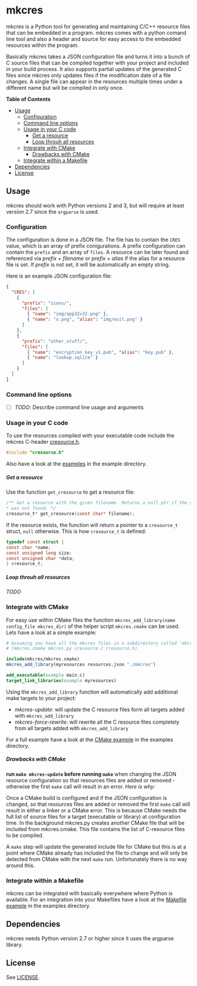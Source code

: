 mkcres
======

mkcres is a Python tool for generating and maintaining C/C++ resource 
files that can be embedded in a program. mkcres comes with a python comand 
line tool and also a header and source for easy access to the embedded 
resources within the program.

Basically mkcres takes a JSON configuration file and turns it into a bunch 
of C source files that can be compiled together with your project and 
included in your build process. It also supports partial updates of the 
generated C files since mkcres only updates files if the modification 
date of a file changes. A single file can appear in the resources multiple
times under a different name but will be compiled in only once.

**Table of Contents** 

- [Usage](#usage)
  - [Configuration](#configuration)
  - [Command line options](#command-line-options)
  - [Usage in your C code](#usage-in-your-c-code)
    - [Get a resource](#get-a-resource)
    - [Loop throuh all resources]("#loop-throuh-all-resources)
  - [Integrate with CMake](#integrate-with-cmake)
    - [Drawbacks with CMake](#drawbacks-with-cmake)
  - [Integrate within a Makefile](#integrate-within-a-makefile)
- [Dependencies](#dependencies)
- [License](#license)

Usage
-----
mkcres should work with Python versions 2 and 3, but will require at least 
version 2.7 since the `argparse` is used.

### Configuration

The configuration is done in a JSON file. The file has to contain the 
`CRES` value, which is an array of prefix conigurations. A prefix
configuration can contain the `prefix` and an array of `files`.
A resource can be later found and referenced via *prefix + filename* or
*prefix + alias* if the alias for a resource file is set.
If *prefix* is not set, it will be automatically an empty string.


Here is an example JSON configuration file:

``` json
{ 
  "CRES": [
    {
      "prefix": "icons/",
      "files": [
        { "name": "img/app32x32.png" },
        { "name": "x.png", "alias": "img/exit.png" }
      ]
    }, 
    {
      "prefix": "other_stuff/",
      "files": [
        { "name": "encryption_key_v1.pub", "alias": "key.pub" },
        { "name": "lookup.sqlite" }
      ]
    }
  ]
}
```

### Command line options

- [ ] *TODO*: Describe command line usage and arguments

### Usage in your C code

To use the resources compiled with your executable code include the 
mkcres C-header [cresource.h](cresource.h).
```c
#include "cresource.h"
```
Also have a look at the [examples](examples) in the example directory.

##### Get a resource

Use the function `get_cresource` to get a resource file:
```c
/** Get a resource with the given filename. Returns a null ptr if the resource
* was not found. */
cresource_t* get_cresource(const char* filename);
```
If the resource exists, the function will return a pointer to a `cresource_t`
struct, `null` otherwise. This is how `cresource_t` is defined:
```c
typedef const struct {
const char *name;
const unsigned long size;
const unsigned char *data;
} cresource_t;
```

##### Loop throuh all resources

*TODO*

### Integrate with CMake

For easy use within CMake files the function `mkcres_add_library(name config_file mkcres_dir)` 
of the helper script `mkcres.cmake` can be used.  Lets have a look at a simple example:

```CMake
# Assuming you have all the mkcres files in a subdirectory called 'mkcres'
# (mkcres.cmake mkcres.py cresource.c cresource.h)

include(mkcres/mkcres.cmake)
mkcres_add_library(myresources resources.json "./mkcres")

add_executable(example main.c)
target_link_libraries(example myresources)
```

Using the `mkcres_add_library` function will automatically add additional 
make targets to your project:
* *mkcres-update*: will update the C resource files form all 
  targets added with `mkcres_add_library`
* *mkcres-force-rewrite*: will rewrite all the C resource files 
  completely from all targets added with `mkcres_add_library`

For a full example have a look at the [CMake example](examples/example-cmake) 
in the examples directory.

##### Drawbacks with CMake

**run `make mkcres-update` before running `make`** when changing the 
JSON resource configuration so that resources files are added or 
removed - otherwise the first `make` call will result in an error.
*Here is why:*

Once a CMake build is configured and if the JSON configuration is changed, 
so that resources files are added or removed the first `make` call will 
result in either a linker or a CMake error. This is because CMake needs 
the full list of source files for a target (executable or library)
at configuration time. In the background mkcres.py creates another 
CMake file that will be included from mkcres.cmake. This file contains the
list of C-resource files to be compiled.

A `make` step will update the generated include file for CMake but this 
is at a point where CMake already has included the file to change and 
will only be detected from CMake with the next `make` run. Unfortunately
there is no way around this.

### Integrate within a Makefile

mkcres can be integrated with basically everywhere where Python is available.
For an integration into your Makefiles have a look at the 
[Makefile example](examples/example-make) in the examples directory.

Dependencies
------------
mkcres needs Python version 2.7 or higher since it uses the argparse library.

License
-------
See [LICENSE](https://github.com/jahnf/mkcres/blob/master/LICENSE).
